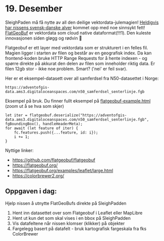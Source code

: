 # 19. Desember
SleighPaden må få nytte av all den deilige vektordata-julemagien! [Heldigvis har nissens svensk-danske alver](https://github.com/bjornharrtell) kommet opp med noe sinnsykt fett! [FlatGeoBuf](https://flatgeobuf.org/) er vektordata som cloud native dataformat(!!!1). Den kuleste innovasjonen siden gløgg og rødvin 🤔 

Flatgeobuf er ett layer med vektordata som er strukturert i en felles fil. Magien ligger i starten av filen og består av en geografisk index. Da kan frontend-koden bruke HTTP Range Requests for å hente indexen - og spørre direkte på akkurat den delen av filen som inneholder riktig data. Er filen 12gb stor - ikke noe problem. Smart? ('nei' er feil svar). 

Her er et eksempel-datasett over all samferdsel fra N50-datasettet i Norge:
```
https://adventofgis-data.ams3.digitaloceanspaces.com/n50_samferdsel_senterlinje.fgb
```

Eksempel på bruk. Du finner fullt eksempel på [flatgeobuf-example.html](./flatgeobuf-example.html) (zoom ut å se hva som skjer)
```
let iter = flatgeobuf.deserialize("https://adventofgis-data.ams3.digitaloceanspaces.com/n50_samferdsel_senterlinje.fgb", fgBoundingBox(), handleHeaderMeta);
for await (let feature of iter) {
    fc.features.push({...feature, id: i});
    i += 1;
}
```


Nyttige linker:
* https://github.com/flatgeobuf/flatgeobuf
* https://flatgeobuf.org/
* https://flatgeobuf.org/examples/leaflet/large.html
* https://colorbrewer2.org/

Oppgaven i dag:
---------------
Hjelp nissen å utnytte FlatGeoBufs direkte på SleighPadden
1. Hent inn datasettet over som Flatgeobuf i Leaflet eller MapLibre
1. Hent ut kun det som skal vises i en bbox på SleighPadden
1. Vis datafeltene når nissen klomser (klikker) på objekter
1. Fargelegg basert på datafelt - bruk kartografisk fargeskala fra fks ColorBrewer